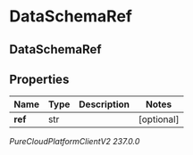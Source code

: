 # DataSchemaRef

## DataSchemaRef

## Properties

|Name | Type | Description | Notes|
|------------ | ------------- | ------------- | -------------|
| **ref** | str |  | [optional] |



_PureCloudPlatformClientV2 237.0.0_
